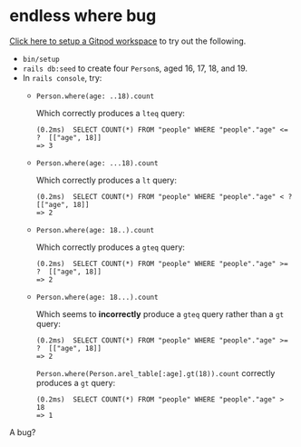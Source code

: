 # endless where bug

[Click here to setup a Gitpod workspace](https://gitpod.io/#https://github.com/raghubetina/endless_where) to try out the following.

 - `bin/setup`
 - `rails db:seed` to create four `Person`s, aged 16, 17, 18, and 19.
 - In `rails console`, try:
    - `Person.where(age: ..18).count`
   
        Which correctly produces a `lteq` query:
   
        ```
        (0.2ms)  SELECT COUNT(*) FROM "people" WHERE "people"."age" <= ?  [["age", 18]]
        => 3
        ```
    - `Person.where(age: ...18).count`
   
        Which correctly produces a `lt` query:
   
        ```
        (0.2ms)  SELECT COUNT(*) FROM "people" WHERE "people"."age" < ?  [["age", 18]]
        => 2
        ```
    - `Person.where(age: 18..).count`
   
        Which correctly produces a `gteq` query:
   
        ```
        (0.2ms)  SELECT COUNT(*) FROM "people" WHERE "people"."age" >= ?  [["age", 18]]
        => 2
        ```
    - `Person.where(age: 18...).count`
   
        Which seems to **incorrectly** produce a `gteq` query rather than a `gt` query:
   
        ```
        (0.2ms)  SELECT COUNT(*) FROM "people" WHERE "people"."age" >= ?  [["age", 18]]
        => 2
        ```

        `Person.where(Person.arel_table[:age].gt(18)).count` correctly produces a `gt` query:

        ```
        (0.2ms)  SELECT COUNT(*) FROM "people" WHERE "people"."age" > 18
        => 1
        ```

A bug?
